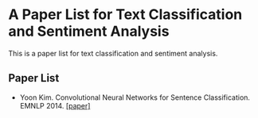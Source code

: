 # A Paper List for Text Classification and Sentiment Analysis

This is a paper list for text classification and sentiment analysis.

## Paper List

- Yoon Kim. Convolutional Neural Networks for Sentence Classification. EMNLP 2014. [[paper]][1]

[1]:https://arxiv.org/abs/1408.5882